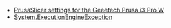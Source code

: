 - [PrusaSlicer settings for the Geeetech Prusa i3 Pro W](prusaslicer-geeetech-i3-settings.md)
- [System.ExecutionEngineException](system-execution-engine-exception.md)
